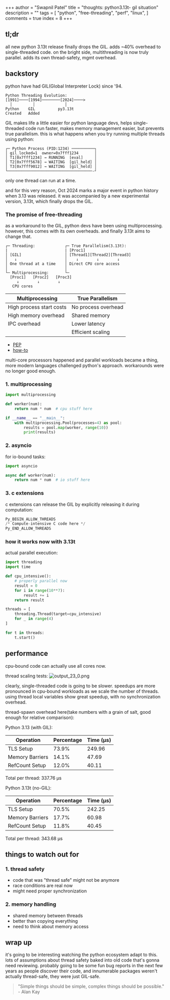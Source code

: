 +++
author = "Swapnil Patel"
title = "thoughts: python3.13t- gil situation"
description = ""
tags = [
"python",
"free-threading",
"perf",
"linux",
]
comments = true
index = 8
+++

## tl;dr
all new python 3.13t release finally drops the GIL.
adds ~40% overhead to single-threaded code.
on the bright side, multithreading is now truly parallel. adds its own thread-safety, mgmt overhead.

## backstory
python have had GIL(Global Interpreter Lock) since '94.

```ascii
Python Threading Evolution:
[1991]────[1994]────────[2024]────>
  │         │             │
Python    GIL          py3.13t
Created   Added
```

GIL makes life a little easier for python language devs, helps single-threaded code run faster, makes memory management easier, but prevents true parallelism.
this is what happens when you try running multiple threads using python:

```ascii
┌─ Python Process (PID:1234) ──────────┐
│ gil_locked=1  owner=0x7fff1234       │
│ T1[0x7fff1234] → RUNNING  [eval]     │
│ T2[0x7fff5678] → WAITING  [gil_held] │
│ T3[0x7fff9012] → WAITING  [gil_held] │
└─────────────────────────────────────-┘
```
only one thread can run at a time.

and for this very reason, Oct 2024 marks a major event in python history when 3.13 was released.
it was accompanied by a new experimental version, 3.13t, which finally drops the GIL.


### The promise of free-threading
as a workaround to the GIL, python devs have been using multiprocessing. however, this comes with its own overheads. and finally 3.13t aims to change that.

```ascii
┌─ Threading:             ┌─ True Parallelism(3.13t):
|                         | [Proc1]
│ [GIL]                   │ [Thread1][Thread2][Thread3]
│   ↓                     │    ↓        ↓        ↓
│ One thread at a time    │ Direct CPU core access
│                         │
└─ Multiprocessing:       └─
  [Proc1]   [Proc2]   [Proc3]
     ↓        ↓        ↓
   CPU cores
```

| Multiprocessing | True Parallelism |
|----------------|------------------|
| High process start costs | No process overhead |
| High memory overhead | Shared memory |
| IPC overhead | Lower latency |
|  | Efficient scaling |

- [PEP](https://peps.python.org/pep-0703/)
- [how-to](https://docs.python.org/3/howto/free-threading-python.html)

multi-core processors happened and parallel workloads became a thing, more modern languages challenged python's approach. workarounds were no longer good enough.

### 1. multiprocessing

```python
import multiprocessing

def worker(num):
    return num * num  # cpu stuff here

if __name__ == "__main__":
    with multiprocessing.Pool(processes=4) as pool:
        results = pool.map(worker, range(10))
        print(results)
```

### 2. asyncio
for io-bound tasks:

```python
import asyncio

async def worker(num):
    return num * num  # io stuff here
```

### 3. c extensions
c extensions can release the GIL by explicitly releasing it during computation:
```python
Py_BEGIN_ALLOW_THREADS
/* Compute-intensive C code here */
Py_END_ALLOW_THREADS
```

### how it works now with 3.13t
actual parallel execution:

```python
import threading
import time

def cpu_intensive():
    # properly parallel now
    result = 0
    for i in range(10**7):
        result += i
    return result

threads = [
    threading.Thread(target=cpu_intensive)
    for _ in range(4)
]

for t in threads:
    t.start()
```

## performance
cpu-bound code can actually use all cores now.

thread scaling tests:
![output_23_0.png](/images/output_23_0.png)

clearly, single-threaded code is going to be slower. speedups are more pronounced in cpu-bound workloads as we scale the number of threads. using thread local variables show great speedup, with no synchronization overhead.

thread-spawn overhead here(take numbers with a grain of salt, good enough for relative comparison):

Python 3.13 (with GIL):

| Operation       | Percentage | Time (µs) |
|----------------|------------|-----------|
| TLS Setup      | 73.9%      | 249.96    |
| Memory Barriers| 14.1%      | 47.69     |
| RefCount Setup | 12.0%      | 40.11     |

Total per thread: 337.76 µs

Python 3.13t (no-GIL):

| Operation       | Percentage | Time (µs) |
|----------------|------------|-----------|
| TLS Setup      | 70.5%      | 242.25    |
| Memory Barriers| 17.7%      | 60.98     |
| RefCount Setup | 11.8%      | 40.45     |

Total per thread: 343.68 µs

## things to watch out for

### 1. thread safety
- code that was "thread safe" might not be anymore
- race conditions are real now
- might need proper synchronization

### 2. memory handling
- shared memory between threads
- better than copying everything
- need to think about memory access

## wrap up
it's going to be interesting watching the python ecosystem adapt to this. lots of assumptions about thread safety baked into old code that's gonna need reviewing.
probably going to be some fun bug reports in the next few years as people discover their code, and innumerable packages weren't actually thread-safe, they were just GIL-safe.

> "Simple things should be simple, complex things should be possible." - Alan Kay